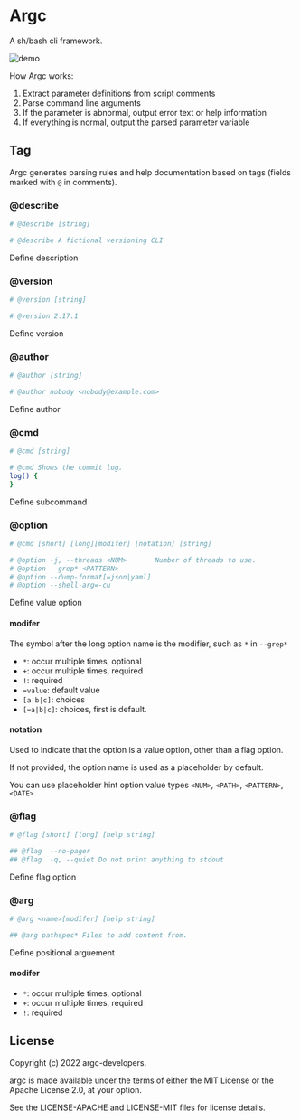 # Argc

A sh/bash cli framework.

![demo](https://user-images.githubusercontent.com/4012553/156291669-65461f81-4d7e-4c0f-851b-7276196c94f2.gif)

How Argc works:

1. Extract parameter definitions from script comments
2. Parse command line arguments
3. If the parameter is abnormal, output error text or help information
4. If everything is normal, output the parsed parameter variable

## Tag

Argc generates parsing rules and help documentation based on tags (fields marked with `@` in comments).

### @describe

```sh
# @describe [string]

# @describe A fictional versioning CLI
```

Define description

### @version

```sh
# @version [string]

# @version 2.17.1 
```

Define version


### @author

```sh
# @author [string]

# @author nobody <nobody@example.com>
```

Define author

### @cmd

```sh
# @cmd [string]

# @cmd Shows the commit log.
log() {
}
```
Define subcommand

### @option

```sh
# @cmd [short] [long][modifer] [notation] [string]

# @option -j, --threads <NUM>       Number of threads to use.
# @option --grep* <PATTERN>
# @option --dump-format[=json|yaml]
# @option --shell-arg=-cu 
```

Define value option

#### modifer

The symbol after the long option name is the modifier, such as `*` in `--grep*`

- `*`: occur multiple times, optional
- `+`: occur multiple times, required
- `!`: required
- `=value`: default value
- `[a|b|c]`: choices
- `[=a|b|c]`: choices, first is default.

#### notation

Used to indicate that the option is a value option, other than a flag option.

If not provided, the option name is used as a placeholder by default.

You can use placeholder hint option value types `<NUM>`, `<PATH>`, `<PATTERN>`, `<DATE>`

### @flag

```sh
# @flag [short] [long] [help string]

## @flag  --no-pager
## @flag  -q, --quiet Do not print anything to stdout
```

Define flag option

### @arg

```sh
# @arg <name>[modifer] [help string]

## @arg pathspec* Files to add content from.
```
Define positional arguement

#### modifer

- `*`: occur multiple times, optional
- `+`: occur multiple times, required
- `!`: required

## License

Copyright (c) 2022 argc-developers.

argc is made available under the terms of either the MIT License or the Apache License 2.0, at your option.

See the LICENSE-APACHE and LICENSE-MIT files for license details.